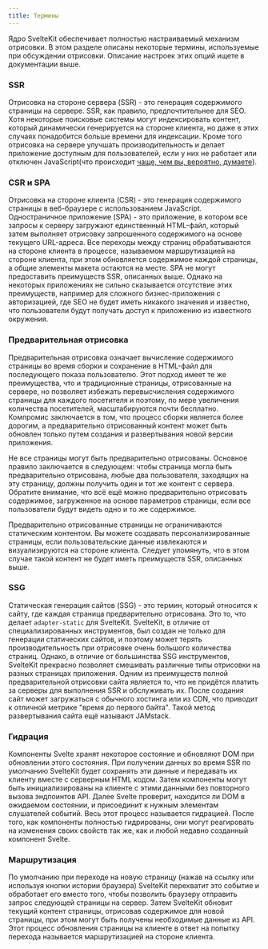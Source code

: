 ```yaml
---
title: Термины
--- 
```


Ядро SvelteKit обеспечивает полностью настраиваемый механизм отрисовки. В этом разделе описаны некоторые термины, используемые при обсуждении отрисовки. Описание настроек этих опций ищете в документации выше.

### SSR

Отрисовка на стороне сервера (SSR) - это генерация содержимого страницы на сервере. SSR, как правило, предпочтительнее для SEO. Хотя некоторые поисковые системы могут индексировать контент, который динамически генерируется на стороне клиента, но даже в этих случаях понадобится больше времени для индексации. Кроме того отрисовка на сервере улучшать производительность и делает приложение доступным для пользователей, если у них не работает или отключен JavaScript(что происходит [чаще, чем вы, вероятно, думаете](https://kryogenix.org/code/browser/everyonehasjs.html)).

### CSR и SPA

Отрисовка на стороне клиента (CSR) - это генерация содержимого страницы в веб-браузере с использованием JavaScript. Одностраничное приложение (SPA) - это приложение, в котором все запросы к серверу загружают единственный HTML-файл, который затем выполняет отрисовку запрошенного содержимого на основе текущего URL-адреса. Все переходы между страниц обрабатываются на стороне клиента в процессе, называемом маршрутизацией на стороне клиента, при этом обновляется содержимое каждой страницы, а общие элементы макета остаются на месте. SPA не могут предоставить преимуществ SSR, описанных выше. Однако на некоторых приложениях не сильно сказывается отсутствие этих преимуществ, например для сложного бизнес-приложения с авторизацией, где SEO не будет иметь никакого значения и известно, что пользователи будут получать доступ к приложению из известного окружения.

### Предварительная отрисовка

Предварительная отрисовка означает вычисление содержимого страницы во время сборки и сохранение в HTML-файл для последующего показа пользователю. Этот подход имеет те же преимущества, что и традиционные страницы, отрисованные на сервере, но позволяет избежать перевысчисления содержимого страницы для каждого посетителя и поэтому, по мере увеличения количества посетителей, масштабируются почти бесплатно. Компромис заключается в том, что процесс сборки является более дорогим, а предварительно отрисованный контент может быть обновлен только путем создания и развертывания новой версии приложения.

Не все страницы могут быть предварительно отрисованы. Основное правило заключается в следующем: чтобы страница могла быть предварительно отрисована, любые два пользователя, заходящих на эту страницу, должны получить один и тот же контент с сервера. Обратите внимание, что всё ещё можно предварительно отрисовать содержимое, загруженное на основе параметров страницы, если все пользователи будут видеть одно и то же содержимое.

Предварительно отрисованные страницы не ограничиваются статическим контентом. Вы можете создавать персонализированные страницы, если пользовательские данные извлекаются и визуализируются на стороне клиента. Следует упомянуть, что в этом случае такой контент не будет иметь преимуществ SSR, описанных выше.

### SSG

Статическая генерация сайтов (SSG) - это термин, который относится к сайту, где каждая страница предварительно отрисована. Это то, что делает `adapter-static` для SvelteKit. SvelteKit, в отличие от специализированных инструментов, был создан не только для генерации статических сайтов, и поэтому может терять производительность при отрисовке очень большого количества страниц. Однако, в отличие от большинства SSG инструментов, SvelteKit прекрасно позволяет смешивать различные типы отрисовки на разных страницах приложения. Одним из преимуществ полной предварительной отрисовки сайта является то, что не придётся платить за серверы для выполнения SSR и обслуживать их. После создания сайт может загружаться с обычного хостинга или из CDN, что приводит к отличной метрике "время до первого байта". Такой метод развертывания сайта ещё называют JAMstack.

### Гидрация

Компоненты Svelte хранят некоторое состояние и обновляют DOM при обновлении этого состояния. При получении данных во время SSR по умолчанию SvelteKit будет сохранять эти данные и передавать их клиенту вместе с серверным HTML кодом. Затем компоненты могут быть инициализированы на клиенте с этими данными без повторного вызова эндпоинтов API. Далее Svelte проверит, находится ли DOM в ожидаемом состоянии, и присоединит к нужным элементам слушателей событий. Весь этот процесс называется гидрацией. После того, как компоненты полностью гидрированы, они могут реагировать на изменения своих свойств так же, как и любой недавно созданный компонент Svelte.

### Маршрутизация

По умолчанию при переходе на новую страницу (нажав на ссылку или используя кнопки истории браузера) SvelteKit перехватит это событие и обработает его вместо того, чтобы позволить браузеру отправить запрос следующей страницы на сервер. Затем SvelteKit обновит текущий контент страницы, отрисовав содержимое для новой страницы, при этом могут быть получены необходимые данные из API. Этот процесс обновления страницы на клиенте в ответ на попытку перехода называется маршрутизацией на стороне клиента.